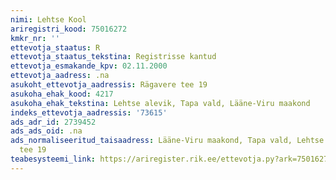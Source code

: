 ```yaml
---
nimi: Lehtse Kool
ariregistri_kood: 75016272
kmkr_nr: ''
ettevotja_staatus: R
ettevotja_staatus_tekstina: Registrisse kantud
ettevotja_esmakande_kpv: 02.11.2000
ettevotja_aadress: .na
asukoht_ettevotja_aadressis: Rägavere tee 19
asukoha_ehak_kood: 4217
asukoha_ehak_tekstina: Lehtse alevik, Tapa vald, Lääne-Viru maakond
indeks_ettevotja_aadressis: '73615'
ads_adr_id: 2739452
ads_ads_oid: .na
ads_normaliseeritud_taisaadress: Lääne-Viru maakond, Tapa vald, Lehtse alevik, Rägavere
  tee 19
teabesysteemi_link: https://ariregister.rik.ee/ettevotja.py?ark=75016272&ref=rekvisiidid
---
```

